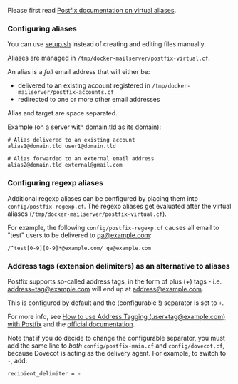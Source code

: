 Please first read [Postfix documentation on virtual aliases](http://www.postfix.org/VIRTUAL_README.html#virtual_alias).

### Configuring aliases

You can use [setup.sh](https://github.com/docker-mailserver/docker-mailserver/wiki/Setup-docker-mailserver-using-the-script-setup.sh#alias) instead of creating and editing files manually.

Aliases are managed in `/tmp/docker-mailserver/postfix-virtual.cf`.

An alias is a _full_ email address that will either be:

* delivered to an existing account registered in `/tmp/docker-mailserver/postfix-accounts.cf`
* redirected to one or more other email addresses

Alias and target are space separated.

Example (on a server with domain.tld as its domain):

    # Alias delivered to an existing account
    alias1@domain.tld user1@domain.tld

    # Alias forwarded to an external email address
    alias2@domain.tld external@gmail.com

### Configuring regexp aliases

Additional regexp aliases can be configured by placing them into `config/postfix-regexp.cf`. The regexp aliases get evaluated after the virtual aliases (`/tmp/docker-mailserver/postfix-virtual.cf`).

For example, the following `config/postfix-regexp.cf` causes all email to "test" users to be delivered to qa@example.com:

```
/^test[0-9][0-9]*@example.com/ qa@example.com
```

### Address tags (extension delimiters) as an alternative to aliases

Postfix supports so-called address tags, in the form of plus (+) tags - i.e. address+tag@example.com will end up at address@example.com.

This is configured by default and the (configurable !) separator is set to `+`.

For more info, see [How to use Address Tagging (user+tag@example.com) with Postfix](https://www.stevejenkins.com/blog/2011/03/how-to-use-address-tagging-usertagexample-com-with-postfix/) and the [official documentation](http://www.postfix.org/postconf.5.html#recipient_delimiter).

Note that if you do decide to change the configurable separator, you must add the same line to *both* `config/postfix-main.cf` and `config/dovecot.cf`, because Dovecot is acting as the delivery agent. For example, to switch to `-`, add:

```
recipient_delimiter = -
```
